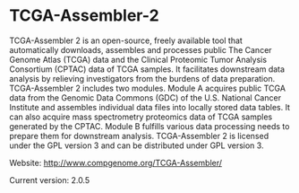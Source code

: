 # TCGA-Assembler-2

TCGA-Assembler 2 is an open-source, freely available tool that automatically downloads, assembles and processes public The Cancer Genome Atlas (TCGA) data and the Clinical Proteomic Tumor Analysis Consortium (CPTAC) data of TCGA samples. It facilitates downstream data analysis by relieving investigators from the burdens of data preparation. TCGA-Assembler 2 includes two modules. Module A acquires public TCGA data from the Genomic Data Commons (GDC) of the U.S. National Cancer Institute and assembles individual data files into locally stored data tables. It can also acquire mass spectrometry proteomics data of TCGA samples generated by the CPTAC. Module B fulfills various data processing needs to prepare them for downstream analysis. TCGA-Assembler 2 is licensed under the GPL version 3 and can be distributed under GPL version 3.

Website: http://www.compgenome.org/TCGA-Assembler/

Current version: 2.0.5
